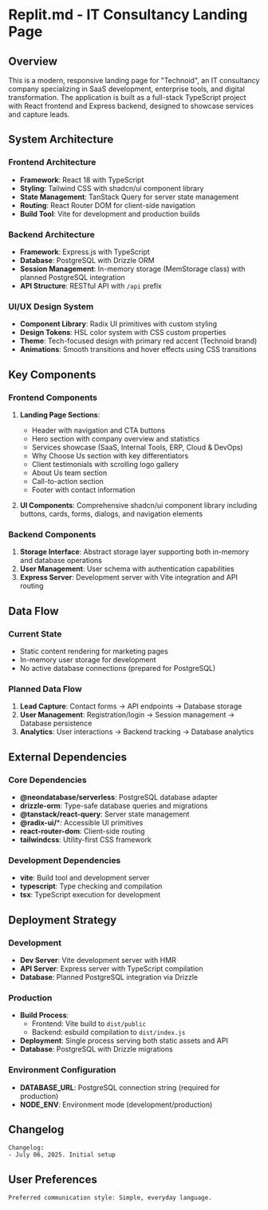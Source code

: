 # Replit.md - IT Consultancy Landing Page

## Overview

This is a modern, responsive landing page for "Technoid", an IT consultancy company specializing in SaaS development, enterprise tools, and digital transformation. The application is built as a full-stack TypeScript project with React frontend and Express backend, designed to showcase services and capture leads.

## System Architecture

### Frontend Architecture
- **Framework**: React 18 with TypeScript
- **Styling**: Tailwind CSS with shadcn/ui component library
- **State Management**: TanStack Query for server state management
- **Routing**: React Router DOM for client-side navigation
- **Build Tool**: Vite for development and production builds

### Backend Architecture
- **Framework**: Express.js with TypeScript
- **Database**: PostgreSQL with Drizzle ORM
- **Session Management**: In-memory storage (MemStorage class) with planned PostgreSQL integration
- **API Structure**: RESTful API with `/api` prefix

### UI/UX Design System
- **Component Library**: Radix UI primitives with custom styling
- **Design Tokens**: HSL color system with CSS custom properties
- **Theme**: Tech-focused design with primary red accent (Technoid brand)
- **Animations**: Smooth transitions and hover effects using CSS transitions

## Key Components

### Frontend Components
1. **Landing Page Sections**:
   - Header with navigation and CTA buttons
   - Hero section with company overview and statistics
   - Services showcase (SaaS, Internal Tools, ERP, Cloud & DevOps)
   - Why Choose Us section with key differentiators
   - Client testimonials with scrolling logo gallery
   - About Us team section
   - Call-to-action section
   - Footer with contact information

2. **UI Components**: Comprehensive shadcn/ui component library including buttons, cards, forms, dialogs, and navigation elements

### Backend Components
1. **Storage Interface**: Abstract storage layer supporting both in-memory and database operations
2. **User Management**: User schema with authentication capabilities
3. **Express Server**: Development server with Vite integration and API routing

## Data Flow

### Current State
- Static content rendering for marketing pages
- In-memory user storage for development
- No active database connections (prepared for PostgreSQL)

### Planned Data Flow
1. **Lead Capture**: Contact forms → API endpoints → Database storage
2. **User Management**: Registration/login → Session management → Database persistence
3. **Analytics**: User interactions → Backend tracking → Database analytics

## External Dependencies

### Core Dependencies
- **@neondatabase/serverless**: PostgreSQL database adapter
- **drizzle-orm**: Type-safe database queries and migrations
- **@tanstack/react-query**: Server state management
- **@radix-ui/***: Accessible UI primitives
- **react-router-dom**: Client-side routing
- **tailwindcss**: Utility-first CSS framework

### Development Dependencies
- **vite**: Build tool and development server
- **typescript**: Type checking and compilation
- **tsx**: TypeScript execution for development

## Deployment Strategy

### Development
- **Dev Server**: Vite development server with HMR
- **API Server**: Express server with TypeScript compilation
- **Database**: Planned PostgreSQL integration via Drizzle

### Production
- **Build Process**: 
  - Frontend: Vite build to `dist/public`
  - Backend: esbuild compilation to `dist/index.js`
- **Deployment**: Single process serving both static assets and API
- **Database**: PostgreSQL with Drizzle migrations

### Environment Configuration
- **DATABASE_URL**: PostgreSQL connection string (required for production)
- **NODE_ENV**: Environment mode (development/production)

## Changelog

```
Changelog:
- July 06, 2025. Initial setup
```

## User Preferences

```
Preferred communication style: Simple, everyday language.
```